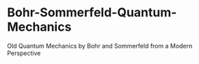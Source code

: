 # Bohr-Sommerfeld-Quantum-Mechanics
Old Quantum Mechanics by Bohr and Sommerfeld from a Modern Perspective
